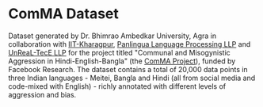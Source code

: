 # ComMA Dataset
Dataset generated by Dr. Bhimrao Ambedkar University, Agra in collaboration with [IIT-Kharagpur](http://www.iitkgp.ac.in/), [Panlingua Language Processing LLP](http://panlingua.co.in/) and [UnReaL-TecE LLP](http://unreal-tece.co.in/) for the project titled "Communal and Misogynistic Aggression in Hindi-English-Bangla" (the [ComMA Project](https://sites.google.com/view/comma-ctrans)), funded by Facebook Research. The dataset contains a total of 20,000 data points in three Indian languages - Meitei, Bangla and Hindi (all from social media and code-mixed with English) - richly annotated with different levels of aggression and bias.
